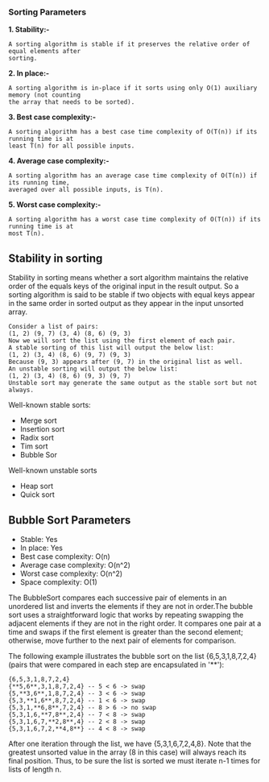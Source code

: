 ### Sorting Parameters
**1. Stability:-**
```
A sorting algorithm is stable if it preserves the relative order of equal elements after
sorting.
```
**2. In place:-**
```
A sorting algorithm is in-place if it sorts using only O(1) auxiliary memory (not counting
the array that needs to be sorted).
```
**3. Best case complexity:-**
```
A sorting algorithm has a best case time complexity of O(T(n)) if its running time is at
least T(n) for all possible inputs.
```
**4. Average case complexity:-**
```
A sorting algorithm has an average case time complexity of O(T(n)) if its running time,
averaged over all possible inputs, is T(n).
```
**5. Worst case complexity:-**
```
A sorting algorithm has a worst case time complexity of O(T(n)) if its running time is at
most T(n).
```

## Stability in sorting
Stability in sorting means whether a sort algorithm maintains the relative order of the equals keys of the original
input in the result output.
So a sorting algorithm is said to be stable if two objects with equal keys appear in the same order in sorted output
as they appear in the input unsorted array.

```
Consider a list of pairs:
(1, 2) (9, 7) (3, 4) (8, 6) (9, 3)
Now we will sort the list using the first element of each pair.
A stable sorting of this list will output the below list:
(1, 2) (3, 4) (8, 6) (9, 7) (9, 3)
Because (9, 3) appears after (9, 7) in the original list as well.
An unstable sorting will output the below list:
(1, 2) (3, 4) (8, 6) (9, 3) (9, 7)
Unstable sort may generate the same output as the stable sort but not always.
```
Well-known stable sorts:
- Merge sort
- Insertion sort
- Radix sort
- Tim sort
- Bubble Sor

Well-known unstable sorts
- Heap sort
- Quick sort

## Bubble Sort Parameters
- Stable: Yes
- In place: Yes
- Best case complexity: O(n)
- Average case complexity: O(n^2)
- Worst case complexity: O(n^2)
- Space complexity: O(1)


The BubbleSort compares each successive pair of elements in an unordered list and inverts the elements if they
are not in order.The bubble sort uses a straightforward logic that works by repeating swapping the adjacent elements if they are not in the right order. It compares one pair at a time and swaps if the first element is greater than the second element; otherwise, move further to the next pair of elements for comparison.

The following example illustrates the bubble sort on the list {6,5,3,1,8,7,2,4} 
(pairs that were compared in each step are encapsulated in '**'):

```
{6,5,3,1,8,7,2,4}
{**5,6**,3,1,8,7,2,4} -- 5 < 6 -> swap
{5,**3,6**,1,8,7,2,4} -- 3 < 6 -> swap
{5,3,**1,6**,8,7,2,4} -- 1 < 6 -> swap
{5,3,1,**6,8**,7,2,4} -- 8 > 6 -> no swap
{5,3,1,6,**7,8**,2,4} -- 7 < 8 -> swap
{5,3,1,6,7,**2,8**,4} -- 2 < 8 -> swap
{5,3,1,6,7,2,**4,8**} -- 4 < 8 -> swap
```
After one iteration through the list, we have {5,3,1,6,7,2,4,8}. Note that the greatest unsorted value in the array
(8 in this case) will always reach its final position. Thus, to be sure the list is sorted we must iterate n-1 times for lists
of length n.
